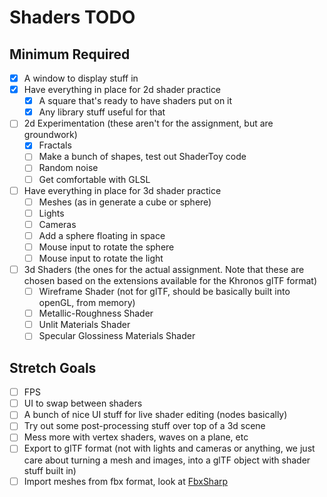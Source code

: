 # Shaders TODO

## Minimum Required
- [X] A window to display stuff in
- [X] Have everything in place for 2d shader practice
  - [X] A square that's ready to have shaders put on it
  - [X] Any library stuff useful for that
- [ ] 2d Experimentation (these aren't for the assignment, but are groundwork)
  - [X] Fractals
  - [ ] Make a bunch of shapes, test out ShaderToy code
  - [ ] Random noise
  - [ ] Get comfortable with GLSL
- [ ] Have everything in place for 3d shader practice
  - [ ] Meshes (as in generate a cube or sphere)
  - [ ] Lights
  - [ ] Cameras
  - [ ] Add a sphere floating in space
  - [ ] Mouse input to rotate the sphere
  - [ ] Mouse input to rotate the light
- [ ] 3d Shaders (the ones for the actual assignment. Note that these are chosen based on the extensions available for the Khronos glTF format)
  - [ ] Wireframe Shader (not for glTF, should be basically built into openGL, from memory)
  - [ ] Metallic-Roughness Shader
  - [ ] Unlit Materials Shader
  - [ ] Specular Glossiness Materials Shader

## Stretch Goals
- [ ] FPS
- [ ] UI to swap between shaders  
- [ ] A bunch of nice UI stuff for live shader editing (nodes basically)
- [ ] Try out some post-processing stuff over top of a 3d scene
- [ ] Mess more with vertex shaders, waves on a plane, etc
- [ ] Export to glTF format (not with lights and cameras or anything, we just care about turning a mesh and images, into a glTF object with shader stuff built in)
- [ ] Import meshes from fbx format, look at [FbxSharp](https://github.com/izrik/FbxSharp)
